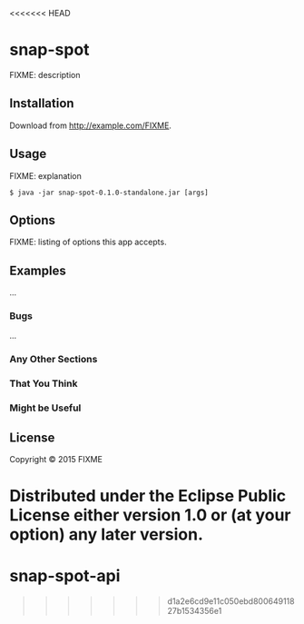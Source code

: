 <<<<<<< HEAD
# snap-spot

FIXME: description

## Installation

Download from http://example.com/FIXME.

## Usage

FIXME: explanation

    $ java -jar snap-spot-0.1.0-standalone.jar [args]

## Options

FIXME: listing of options this app accepts.

## Examples

...

### Bugs

...

### Any Other Sections
### That You Think
### Might be Useful

## License

Copyright © 2015 FIXME

Distributed under the Eclipse Public License either version 1.0 or (at
your option) any later version.
=======
# snap-spot-api
>>>>>>> d1a2e6cd9e11c050ebd80064911827b1534356e1
